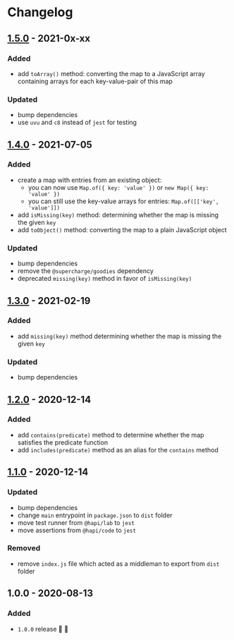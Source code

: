 # Changelog

## [1.5.0](https://github.com/supercharge/map/compare/v1.4.0...v1.5.0) - 2021-0x-xx

### Added
- add `toArray()` method: converting the map to a JavaScript array containing arrays for each key-value-pair of this map

### Updated
- bump dependencies
- use `uvu` and `c8` instead of `jest` for testing


## [1.4.0](https://github.com/supercharge/map/compare/v1.3.0...v1.4.0) - 2021-07-05

### Added
- create a map with entries from an existing object:
  - you can now use `Map.of({ key: 'value' })` or `new Map({ key: 'value' })`
  - you can still use the key-value arrays for entries: `Map.of([['key', 'value']])`
- add `isMissing(key)` method: determining whether the map is missing the given `key`
- add `toObject()` method: converting the map to a plain JavaScript object

### Updated
- bump dependencies
- remove the `@supercharge/goodies` dependency
- deprecated `missing(key)` method in favor of `isMissing(key)`


## [1.3.0](https://github.com/supercharge/map/compare/v1.2.0...v1.3.0) - 2021-02-19

### Added
- add `missing(key)` method  determining whether the map is missing the given `key`

### Updated
- bump dependencies


## [1.2.0](https://github.com/supercharge/map/compare/v1.1.0...v1.2.0) - 2020-12-14

### Added
- add `contains(predicate)` method to determine whether the map satisfies the predicate function
- add `includes(predicate)` method as an alias for the `contains` method


## [1.1.0](https://github.com/supercharge/map/compare/v1.0.0...v1.1.0) - 2020-12-14

### Updated
- bump dependencies
- change `main` entrypoint in `package.json` to `dist` folder
- move test runner from `@hapi/lab` to `jest`
- move assertions from `@hapi/code` to `jest`

### Removed
- remove `index.js` file which acted as a middleman to export from `dist` folder


## 1.0.0 - 2020-08-13

### Added
- `1.0.0` release 🚀 🎉
